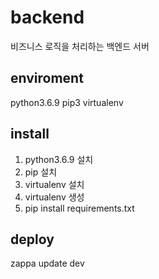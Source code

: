 # backend
비즈니스 로직을 처리하는 백엔드 서버

## enviroment
python3.6.9
pip3
virtualenv


## install
1. python3.6.9 설치
2. pip 설치
3. virtualenv 설치
4. virtualenv 생성
5. pip install requirements.txt


## deploy

zappa update dev
